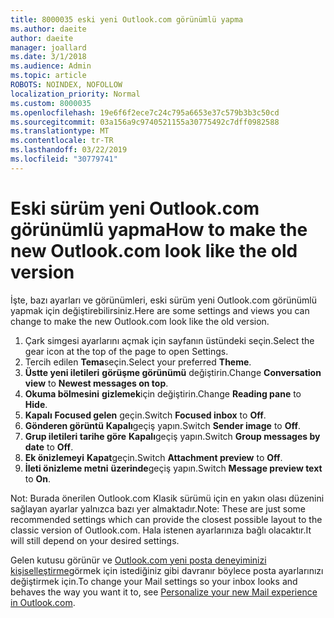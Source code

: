 ```yaml
---
title: 8000035 eski yeni Outlook.com görünümlü yapma
ms.author: daeite
author: daeite
manager: joallard
ms.date: 3/1/2018
ms.audience: Admin
ms.topic: article
ROBOTS: NOINDEX, NOFOLLOW
localization_priority: Normal
ms.custom: 8000035
ms.openlocfilehash: 19e6f6f2ece7c24c795a6653e37c579b3b3c50cd
ms.sourcegitcommit: 03a156a9c9740521155a30775492c7dff0982588
ms.translationtype: MT
ms.contentlocale: tr-TR
ms.lasthandoff: 03/22/2019
ms.locfileid: "30779741"
---
```

# <a name="how-to-make-the-new-outlookcom-look-like-the-old-version"></a><span data-ttu-id="7e78d-102">Eski sürüm yeni Outlook.com görünümlü yapma</span><span class="sxs-lookup"><span data-stu-id="7e78d-102">How to make the new Outlook.com look like the old version</span></span>

<span data-ttu-id="7e78d-103">İşte, bazı ayarları ve görünümleri, eski sürüm yeni Outlook.com görünümlü yapmak için değiştirebilirsiniz.</span><span class="sxs-lookup"><span data-stu-id="7e78d-103">Here are some settings and views you can change to make the new Outlook.com look like the old version.</span></span>

1. <span data-ttu-id="7e78d-104">Çark simgesi ayarlarını açmak için sayfanın üstündeki seçin.</span><span class="sxs-lookup"><span data-stu-id="7e78d-104">Select the gear icon at the top of the page to open Settings.</span></span>
2. <span data-ttu-id="7e78d-105">Tercih edilen **Tema**seçin.</span><span class="sxs-lookup"><span data-stu-id="7e78d-105">Select your preferred **Theme**.</span></span>
3. <span data-ttu-id="7e78d-106">**Üstte yeni iletileri** **görüşme görünümü** değiştirin.</span><span class="sxs-lookup"><span data-stu-id="7e78d-106">Change **Conversation view** to **Newest messages on top**.</span></span>
4. <span data-ttu-id="7e78d-107">**Okuma bölmesini** **gizlemek**için değiştirin.</span><span class="sxs-lookup"><span data-stu-id="7e78d-107">Change **Reading pane** to **Hide**.</span></span>
5. <span data-ttu-id="7e78d-108">**Kapalı** **Focused gelen** geçin.</span><span class="sxs-lookup"><span data-stu-id="7e78d-108">Switch **Focused inbox** to **Off**.</span></span>
6. <span data-ttu-id="7e78d-109">**Gönderen görüntü** **Kapalı**geçiş yapın.</span><span class="sxs-lookup"><span data-stu-id="7e78d-109">Switch **Sender image** to **Off**.</span></span> 
7. <span data-ttu-id="7e78d-110">**Grup iletileri tarihe göre** **Kapalı**geçiş yapın.</span><span class="sxs-lookup"><span data-stu-id="7e78d-110">Switch **Group messages by date** to **Off**.</span></span> 
8. <span data-ttu-id="7e78d-111">**Ek önizlemeyi** **Kapat**geçin.</span><span class="sxs-lookup"><span data-stu-id="7e78d-111">Switch **Attachment preview** to **Off**.</span></span> 
9. <span data-ttu-id="7e78d-112">**İleti önizleme metni** **üzerinde**geçiş yapın.</span><span class="sxs-lookup"><span data-stu-id="7e78d-112">Switch **Message preview text** to **On**.</span></span>

<span data-ttu-id="7e78d-113">Not: Burada önerilen Outlook.com Klasik sürümü için en yakın olası düzenini sağlayan ayarlar yalnızca bazı yer almaktadır.</span><span class="sxs-lookup"><span data-stu-id="7e78d-113">Note: These are just some recommended settings which can provide the closest possible layout to the classic version of Outlook.com.</span></span> <span data-ttu-id="7e78d-114">Hala istenen ayarlarınıza bağlı olacaktır.</span><span class="sxs-lookup"><span data-stu-id="7e78d-114">It will still depend on your desired settings.</span></span>

<span data-ttu-id="7e78d-115">Gelen kutusu görünür ve [Outlook.com yeni posta deneyiminizi kişiselleştirme](https://support.office.com/article/b41c2ecb-f23c-42b3-b7f8-659646d5e58c)görmek için istediğiniz gibi davranır böylece posta ayarlarınızı değiştirmek için.</span><span class="sxs-lookup"><span data-stu-id="7e78d-115">To change your Mail settings so your inbox looks and behaves the way you want it to, see [Personalize your new Mail experience in Outlook.com](https://support.office.com/article/b41c2ecb-f23c-42b3-b7f8-659646d5e58c).</span></span>